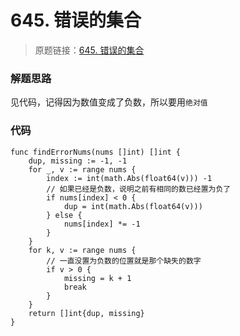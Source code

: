 # 645. 错误的集合
> 原题链接：[645. 错误的集合](https://leetcode-cn.com/problems/valid-parentheses/)

### 解题思路
见代码，记得因为数值变成了负数，所以要用``绝对值``
### 代码
```golang
func findErrorNums(nums []int) []int {
	dup, missing := -1, -1
	for _, v := range nums {
		index := int(math.Abs(float64(v))) -1
        // 如果已经是负数，说明之前有相同的数已经置为负了
		if nums[index] < 0 {
			dup = int(math.Abs(float64(v)))
		} else {
			nums[index] *= -1
		}
	}
	for k, v := range nums {
        // 一直没置为负数的位置就是那个缺失的数字 
		if v > 0 {
			missing = k + 1
			break
		}
	}
	return []int{dup, missing}
}
```